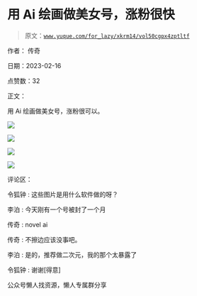 # 用 Ai 绘画做美女号，涨粉很快

> 原文：[`www.yuque.com/for_lazy/xkrm14/vol50cgpx4zptltf`](https://www.yuque.com/for_lazy/xkrm14/vol50cgpx4zptltf)

作者： 传奇

日期：2023-02-16

点赞数：32

正文：

用 Ai 绘画做美女号，涨粉很可以。

![](img/6dddaf797878d20b10854809dc2d396a.png)  

![](img/d8b3ef50b900d5b6bbb351c6f6eba6a3.png)  

![](img/e92966b1c08774881e5cd66a99c6d9a5.png)  

![](img/f87fe58e0daeaad5ab5428ddff54bc7f.png)  

评论区：

令狐钟 : 这些图片是用什么软件做的呀？

李泊 : 今天刚有一个号被封了一个月

传奇 : novel ai

传奇 : 不擦边应该没事吧。

李泊 : 是的，推荐做二次元，我的那个太暴露了

令狐钟 : 谢谢[得意]

公众号懒人找资源，懒人专属群分享

